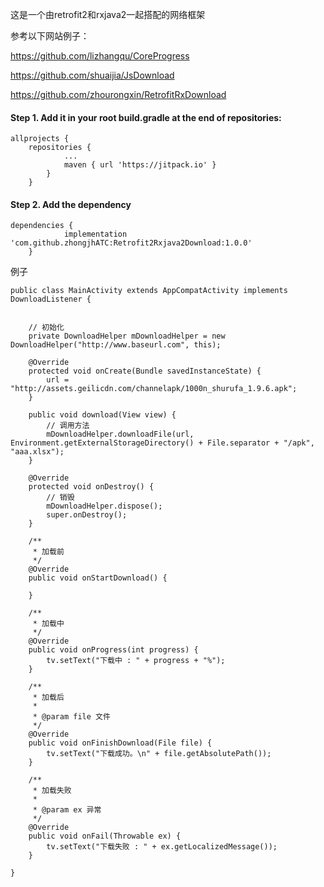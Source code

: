 这是一个由retrofit2和rxjava2一起搭配的网络框架

参考以下网站例子：

https://github.com/lizhangqu/CoreProgress

https://github.com/shuaijia/JsDownload

https://github.com/zhourongxin/RetrofitRxDownload

#### Step 1. Add it in your root build.gradle at the end of repositories:
```
allprojects {
  	repositories {
			...
			maven { url 'https://jitpack.io' }
		}
	}
```

  
#### Step 2. Add the dependency
 
```
dependencies {
	        implementation 'com.github.zhongjhATC:Retrofit2Rxjava2Download:1.0.0'
	}
```

例子

```
public class MainActivity extends AppCompatActivity implements DownloadListener {


    // 初始化
    private DownloadHelper mDownloadHelper = new DownloadHelper("http://www.baseurl.com", this);

    @Override
    protected void onCreate(Bundle savedInstanceState) {
        url = "http://assets.geilicdn.com/channelapk/1000n_shurufa_1.9.6.apk";
    }

    public void download(View view) {
        // 调用方法
        mDownloadHelper.downloadFile(url, Environment.getExternalStorageDirectory() + File.separator + "/apk", "aaa.xlsx");
    }

    @Override
    protected void onDestroy() {
        // 销毁
        mDownloadHelper.dispose();
        super.onDestroy();
    }

    /**
     * 加载前
     */
    @Override
    public void onStartDownload() {

    }

    /**
     * 加载中
     */
    @Override
    public void onProgress(int progress) {
        tv.setText("下载中 : " + progress + "%");
    }

    /**
     * 加载后
     *
     * @param file 文件
     */
    @Override
    public void onFinishDownload(File file) {
        tv.setText("下载成功。\n" + file.getAbsolutePath());
    }

    /**
     * 加载失败
     *
     * @param ex 异常
     */
    @Override
    public void onFail(Throwable ex) {
        tv.setText("下载失败 : " + ex.getLocalizedMessage());
    }

}
```